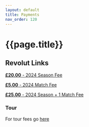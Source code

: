 ```yaml
---
layout: default
title: Payments
nav_order: 120
---
```


# {{page.title}}

## Revolut Links

[**£20.00** - 2024 Season Fee](https://checkout.revolut.com/payment-link/25d3e776-3e8c-46e2-9e05-77a914cc18fa)

[**£5.00** - 2024 Match Fee](https://checkout.revolut.com/payment-link/3b58c522-27d2-4dd2-a161-f772665cbbfc)

[**£25.00** - 2024 Season + 1 Match Fee](https://checkout.revolut.com/payment-link/8b4109bd-352e-49ca-81be-da306b22b64e)

### Tour

For tour fees go [here](tour)